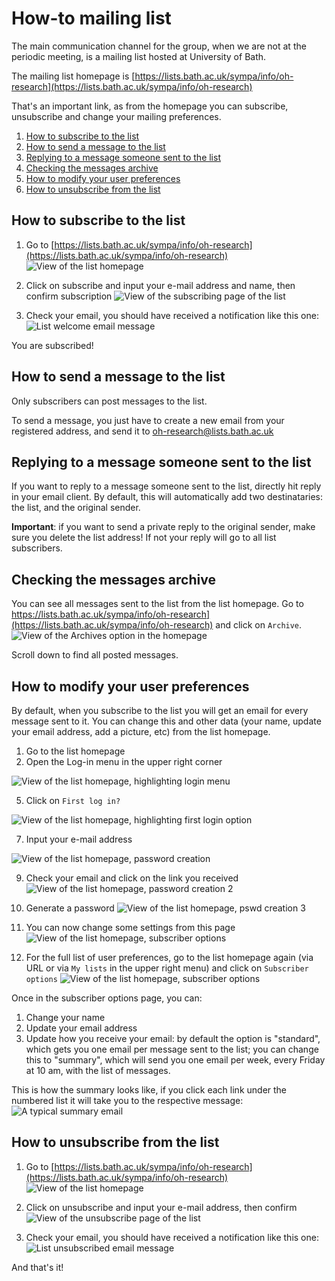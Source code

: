 # How-to mailing list

The main communication channel for the group, when we are not at the periodic meeting, is a mailing list hosted at University of Bath.

The mailing list homepage is [https://lists.bath.ac.uk/sympa/info/oh-research](https://lists.bath.ac.uk/sympa/info/oh-research)

That's an important link, as from the homepage you can subscribe, unsubscribe and change your mailing preferences.

1. [How to subscribe to the list](#How-to-subscribe-to-the-list)
2. [How to send a message to the list](#How-to-send-a-message-to-the-list)
3. [Replying to a message someone sent to the list](#Replying-to-a-message-someone-sent-to-the-list)
4. [Checking the messages archive](#Checking-the-messages-archive)
5. [How to modify your user preferences](#How-to-modify-your-user-preferences)
6. [How to unsubscribe from the list](#How-to-unsubscribe-from-the-list)

## How to subscribe to the list

1. Go to [https://lists.bath.ac.uk/sympa/info/oh-research](https://lists.bath.ac.uk/sympa/info/oh-research)
![View of the list homepage](imgs/mailing1.png)

2. Click on subscribe and input your e-mail address and name, then confirm subscription
![View of the subscribing page of the list](imgs/mailing2.png)

3. Check your email, you should have received a notification like this one:
![List welcome email message](imgs/mailing3.png)

You are subscribed!

## How to send a message to the list

Only subscribers can post messages to the list. 

To send a message, you just have to create a new email from your registered address, and send it to [oh-research@lists.bath.ac.uk](mailto:oh-research@lists.bath.ac.uk)

## Replying to a message someone sent to the list

If you want to reply to a message someone sent to the list, directly hit reply in your email client. By default, this will automatically add two destinataries: the list, and the original sender.

**Important**: if you want to send a private reply to the original sender, make sure you delete the list address! If not your reply will go to all list subscribers.

## Checking the messages archive

You can see all messages sent to the list from the list homepage. Go to https://lists.bath.ac.uk/sympa/info/oh-research](https://lists.bath.ac.uk/sympa/info/oh-research) and click on `Archive`.
![View of the Archives option in the homepage](imgs/mailing-archive.png)

Scroll down to find all posted messages.

## How to modify your user preferences

By default, when you subscribe to the list you will get an email for every message sent to it. You can change this and other data (your name, update your email address, add a picture, etc) from the list homepage.

1. Go to the list homepage 
3. Open the Log-in menu in the upper right corner

![View of the list homepage, highlighting login menu](imgs/mailing7.png)

5. Click on `First log in?`

![View of the list homepage, highlighting first login option](imgs/mailing8.png)

7. Input your e-mail address

![View of the list homepage, password creation](imgs/mailing9.png)

9. Check your email and click on the link you received
![View of the list homepage, password creation 2](imgs/mailing10.png)

11. Generate a password
![View of the list homepage, pswd creation 3](imgs/mailing11.png)

12. You can now change some settings from this page
![View of the list homepage, subscriber options](imgs/mailing12.png)

13. For the full list of user preferences, go to the list homepage again (via URL or via `My lists` in the upper right menu) and click on `Subscriber options`
![View of the list homepage, subscriber options](imgs/mailing13.png)


Once in the subscriber options page, you can: 
1. Change your name
2. Update your email address
3. Update how you receive your email: by default the option is "standard", which gets you one email per message sent to the list; you can change this to "summary", which will send you one email per week, every Friday at 10 am, with the list of messages.

This is how the summary looks like, if you click each link under the numbered list it will take you to the respective message:
![A typical summary email](imgs/mailing14.png)

## How to unsubscribe from the list
1. Go to [https://lists.bath.ac.uk/sympa/info/oh-research](https://lists.bath.ac.uk/sympa/info/oh-research)
![View of the list homepage](imgs/mailing4.png)

2. Click on unsubscribe and input your e-mail address, then confirm
![View of the unsubscribe page of the list](imgs/mailing5.png)

3. Check your email, you should have received a notification like this one:
![List unsubscribed email message](imgs/mailing6.png)

And that's it!
